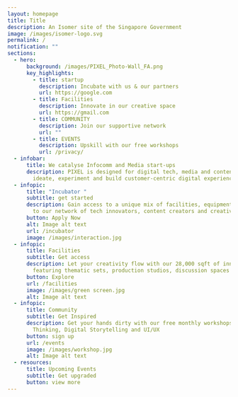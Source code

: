 ```yaml
---
layout: homepage
title: Title
description: An Isomer site of the Singapore Government
image: /images/isomer-logo.svg
permalink: /
notification: ""
sections:
  - hero:
      background: /images/PIXEL_Photo-Wall_FA.png
      key_highlights:
        - title: startup
          description: Incubate with us & our partners
          url: https://google.com
        - title: Facilities
          description: Innovate in our creative space
          url: https://gmail.com
        - title: COMMUNITY
          description: Join our supportive network
          url: ""
        - title: EVENTS
          description: Upskill with our free workshops
          url: /privacy/
  - infobar:
      title: We catalyse Infocomm and Media start-ups
      description: PIXEL is designed for digital tech, media and content creators to
        ideate, experiment and build customer-centric digital experiences.
  - infopic:
      title: "Incubator "
      subtitle: get started
      description: Gain access to a unique mix of facilities, equipment and connection
        to our network of tech innovators, content creators and creatives
      button: Apply Now
      alt: Image alt text
      url: /incubator
      image: /images/interaction.jpg
  - infopic:
      title: Facilities
      subtitle: Get access
      description: Let your creativity flow with our 28,000 sqft of innovation space
        featuring thematic sets, production studios, discussion spaces and more
      button: Explore
      url: /facilities
      image: /images/green screen.jpg
      alt: Image alt text
  - infopic:
      title: Community
      subtitle: Get Inspired
      description: Get your hands dirty with our free monthly workshops on Design
        Thinking, Digital Storytelling and UI/UX
      button: sign up
      url: /events
      image: /images/workshop.jpg
      alt: Image alt text
  - resources:
      title: Upcoming Events
      subtitle: Get upgraded
      button: view more
---
```

